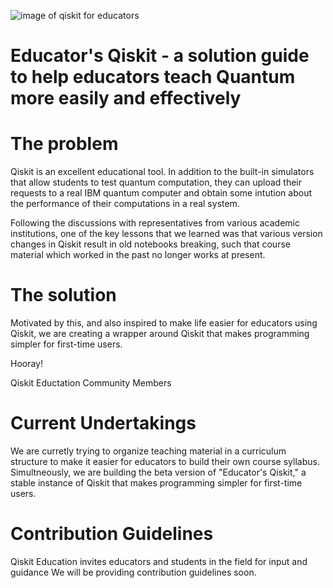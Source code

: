 ![image of qiskit for educators](http://url/to/qiskit-edu.png)
# Educator's Qiskit - a solution guide to help educators teach Quantum more easily and effectively

# The problem

Qiskit is an excellent educational tool. In addition to the built-in simulators that allow students to test quantum
computation, they can upload their requests to a real IBM quantum computer and obtain some intution about the
performance of their computations in a real system.

Following the discussions with representatives from various academic institutions, one of the key lessons that we learned was
that various version changes in Qiskit result in old notebooks breaking, such that course material which worked in the
past no longer works at present. 

# The solution
Motivated by this, and also inspired to make life easier for educators using Qiskit, we are creating a wrapper around
Qiskit that makes programming simpler for first-time users.

Hooray!

Qiskit Eductation Community Members

# Current Undertakings
We are curretly trying to organize teaching material in a curriculum structure to make it easier for educators to build their own course syllabus.
Simultneously, we are building the beta version of "Educator's Qiskit," a stable instance of Qiskit that makes programming simpler for first-time users.

# Contribution Guidelines
Qiskit Education invites educators and students in the field for input and guidance
We will be providing contribution guidelines soon. 
